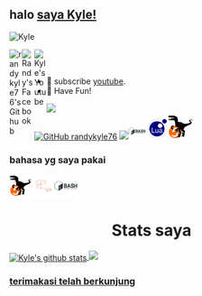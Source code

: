 ## halo [saya Kyle!](https://github.com/randykyle76) 

<p align="left"> <img src="https://komarev.com/ghpvc/?username=Kyle&label=Views&color=green&style=plastic" alt="Kyle" /> </p>

<a href="https://github.com/randykyle76">
  <img align="left" alt="randykyle76's Github" width="22px" src="https://cdn.jsdelivr.net/npm/simple-icons@v3/icons/github.svg" />
</a>
<a href="https://www.facebook.com/Randy.kyle09/">
  <img align="left" alt="Randy's Facebook" width="22px" src="https://cdn.jsdelivr.net/npm/simple-icons@v3/icons/facebook.svg" />
</a>
<a href="https://youtube.com/channel/UCtu-GcxKL8kJBXpR1wfMgWg">
  <img align="left" alt="Kyle's Youtube" width="22px" src="https://cdn.jsdelivr.net/npm/simple-icons@v3/icons/youtube.svg" />
</a>

<br/>
<br/>


- 🔭 subscribe [youtube](https://youtube.com/channel/UCtu-GcxKL8kJBXpR1wfMgWg).
- 🎉 Have Fun!

[![](https://github.com/randykyle76/randykyle76/blob/main/giv_img/programmer-cycle.gif)](https://github.com/randykyle76)<br>
[![GitHub randykyle76](https://img.shields.io/github/followers/randykyle76?label=follow&style=social)](https://github.com/randykyle76)
<code><img align="Kyle's Youtube" width="23px" src="https://cdn.jsdelivr.net/npm/simple-icons@v3/icons/youtube.svg" /><img height="30" src="https://raw.githubusercontent.com/github/explore/80688e429a7d4ef2fca1e82350fe8e3517d3494d/topics/bash/bash.png"><img height="40" src="https://raw.githubusercontent.com/github/explore/80688e429a7d4ef2fca1e82350fe8e3517d3494d/topics/lua/lua.png"><img height="45" src="https://raw.githubusercontent.com/github/explore/80688e429a7d4ef2fca1e82350fe8e3517d3494d/topics/perl/perl.png"></code>  
### bahasa yg saya pakai

<a href="https://youtube.com/channel/UCtu-GcxKL8kJBXpR1wfMgWg">
<code><img height="40" src="https://raw.githubusercontent.com/github/explore/80688e429a7d4ef2fca1e82350fe8e3517d3494d/topics/perl/perl.png" /><img height="40" src="https://raw.githubusercontent.com/github/explore/80688e429a7d4ef2fca1e82350fe8e3517d3494d/topics/fish/fish.png" /><img height="40" src="https://raw.githubusercontent.com/github/explore/80688e429a7d4ef2fca1e82350fe8e3517d3494d/topics/bash/bash.png" /></code>
</a>
<h1 align="center">
  Stats saya
</h1></div>
<a href="https://github.com/randykyle76">
  <img align="center" src="https://github-readme-stats.vercel.app/api?username=randykyle76&show_icons=true&theme=dark&line_height=27" alt="Kyle's github stats"/>
</a>

<a href="https://github.com/randykyle76">
  <img src="https://github-readme-stats.anuraghazra1.vercel.app/api/top-langs/?username=randykyle76&layout=compact&theme=radical&count_private=true&locale=de"
</a>


### terimakasi telah berkunjung

</div>

